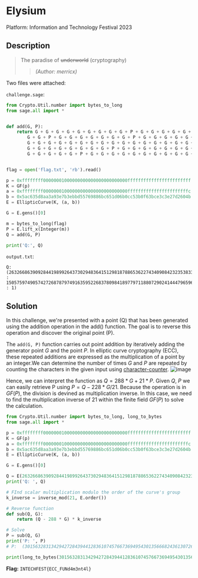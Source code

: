 # Elysium

Platform: Information and Technology Festival 2023

## Description

> The paradise of ~~underworld~~ (cryptography)
> >*(Author: merricx)*

Two files were attached:

`challenge.sage`:

```python
from Crypto.Util.number import bytes_to_long
from sage.all import *


def add(G, P):
    return G + G + G + G + G + G + G + G + G + P + G + G + G + G + G + G + G + G + G + G + G + G + P + G + G + G + P + G + G + G + G + G + G + G + G + G + G + G + G + P + G + G + G + G + G + G + G + G + G + G + G + P + G + G + G + G + G + P + P + G + G + G + G + G + G + G + G + G + G + P + G + G + G + G + G + G + G + G + G + G + G + G + G + G + G + G + G + G + G + G + G + G + G + G + G + G + G + G + G + G + G + G + G + G + G + G + G + G + G + G + G + G + G + G + G + G + G + G + P + G + G + G + G + G + G + G + G + G + G + P + G + G + G + G + G + G + G + G + G + G + G + G + P + G + G + G + G + G + G + G + G + G + G + \
        G + G + P + G + G + G + G + G + G + G + P + G + G + G + G + G + G + G + G + G + G + G + G + G + G + G + G + G + G + G + G + P + G + G + G + G + G + G + G + G + G + G + G + G + G + G + P + G + G + G + G + G + G + G + P + G + G + P + G + G + G + G + G + G + G + P + G + G + G + G + G + G + G + G + G + G + G + G + \
        G + G + G + G + G + G + G + G + G + G + G + G + G + G + G + G + G + G + G + G + G + G + G + G + G + G + G + G + G + G + G + G + G + G + G + G + G + G + G + \
        G + G + G + G + G + G + G + G + P + G + G + G + G + G + G + G + G + G + G + G + \
        G + G + G + G + G + P + G + G + G + G + G + G + G + G + G + G + P + G + G


flag = open('flag.txt', 'rb').read()

p = 0xffffffff00000001000000000000000000000000ffffffffffffffffffffffff
K = GF(p)
a = 0xffffffff00000001000000000000000000000000fffffffffffffffffffffffc
b = 0x5ac635d8aa3a93e7b3ebbd55769886bc651d06b0cc53b0f63bce3c3e27d2604b
E = EllipticCurve(K, (a, b))

G = E.gens()[0]

m = bytes_to_long(flag)
P = E.lift_x(Integer(m))
Q = add(G, P)

print('Q:', Q)
```

`output.txt`:

```text
Q: (26326686390928441989926437302948364151298187886536227434090842323538336764500 : 15057597490574272687879749163595226837809841897797118807290241444796596563842 : 1)
```

## Solution

In this challenge, we're presented with a point (Q) that has been generated using the addition operation in the add() function. The goal is to reverse this operation and discover the original point (P).

The `add(G, P)` function carries out point addition by iteratively adding the generator point $G$ and the point $P$. In elliptic curve cryptography (ECC), these repeated additions are expressed as the multiplication of a point by an integer.We can determine the number of times $G$ and $P$ are repeated by counting the characters in the given input using [character-counter](https://wordcounter.net/character-count).
![image](https://github.com/wildanwalidany/CryptoCTF-Writeups/assets/74038077/76da0ad6-6a51-4e11-85c3-910459cbfb68)


Hence, we can interpret the function as $Q = 288*G + 21*P$. Given $Q$, $P$ we can easily retrieve P using $P = Q - 228*G / 21$.
Because the operation is in $GF(P)$, the division is devined as multiplication inverse. In this case, we need to find the multiplication inverse of 21 within the finite field $GF(P)$ to solve the calculation.

```python
from Crypto.Util.number import bytes_to_long, long_to_bytes
from sage.all import *

p = 0xffffffff00000001000000000000000000000000ffffffffffffffffffffffff
K = GF(p)
a = 0xffffffff00000001000000000000000000000000fffffffffffffffffffffffc
b = 0x5ac635d8aa3a93e7b3ebbd55769886bc651d06b0cc53b0f63bce3c3e27d2604b
E = EllipticCurve(K, (a, b))

G = E.gens()[0]

Q = E(26326686390928441989926437302948364151298187886536227434090842323538336764500, 15057597490574272687879749163595226837809841897797118807290241444796596563842)
print('Q: ', Q)

# FInd scalar multiplication modulo the order of the curve's group
k_inverse = inverse_mod(21, E.order())

# Reverse function
def sub(Q, G):
    return (Q - 288 * G) * k_inverse

# Solve
P = sub(Q, G)
print('P: ', P)
# P:  (30156328313429427284394412836107457667369495430135666824361307261 : 10603528671921342255505831100941791652056909983808240029625305925470899416192 : 1)

print(long_to_bytes(30156328313429427284394412836107457667369495430135666824361307261 ))
```

**Flag:** `INTECHFEST{ECC_FUNd4m3nt4l}`
